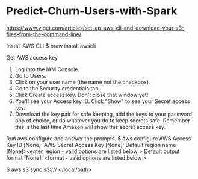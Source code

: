 # Predict-Churn-Users-with-Spark

https://www.viget.com/articles/set-up-aws-cli-and-download-your-s3-files-from-the-command-line/

Install AWS CLI
$ brew install awscli

Get AWS access key
1. Log into the IAM Console.
2. Go to Users.
3. Click on your user name (the name not the checkbox).
4. Go to the Security credentials tab.
5. Click Create access key. Don't close that window yet!
6. You'll see your Access key ID. Click "Show" to see your Secret access key.
7. Download the key pair for safe keeping, add the keys to your password app of choice, or do whatever you do to keep secrets safe. Remember this is the last time Amazon will show this secret access key.

Run aws configure and answer the prompts.
$ aws configure
AWS Access Key ID [None]: <enter the access key you just created>
AWS Secret Access Key [None]: <enter the secret access key you just created>
Default region name [None]: <enter region - valid options are listed below >
Default output format [None]: <format - valid options are listed below >
  
$ aws s3 sync s3://<bucket>/<path> </local/path>
